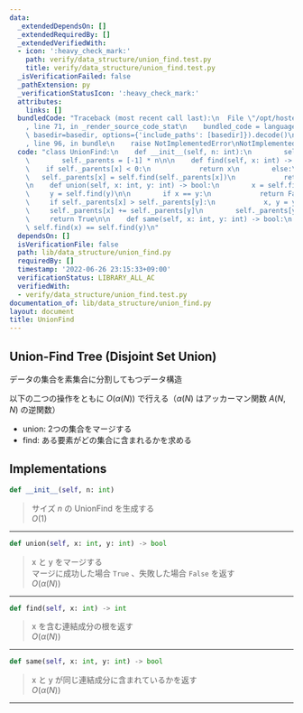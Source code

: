 ```yaml
---
data:
  _extendedDependsOn: []
  _extendedRequiredBy: []
  _extendedVerifiedWith:
  - icon: ':heavy_check_mark:'
    path: verify/data_structure/union_find.test.py
    title: verify/data_structure/union_find.test.py
  _isVerificationFailed: false
  _pathExtension: py
  _verificationStatusIcon: ':heavy_check_mark:'
  attributes:
    links: []
  bundledCode: "Traceback (most recent call last):\n  File \"/opt/hostedtoolcache/Python/3.10.5/x64/lib/python3.10/site-packages/onlinejudge_verify/documentation/build.py\"\
    , line 71, in _render_source_code_stat\n    bundled_code = language.bundle(stat.path,\
    \ basedir=basedir, options={'include_paths': [basedir]}).decode()\n  File \"/opt/hostedtoolcache/Python/3.10.5/x64/lib/python3.10/site-packages/onlinejudge_verify/languages/python.py\"\
    , line 96, in bundle\n    raise NotImplementedError\nNotImplementedError\n"
  code: "class UnionFind:\n    def __init__(self, n: int):\n        self._n = n\n\
    \        self._parents = [-1] * n\n\n    def find(self, x: int) -> int:\n    \
    \    if self._parents[x] < 0:\n            return x\n        else:\n         \
    \   self._parents[x] = self.find(self._parents[x])\n            return self._parents[x]\n\
    \n    def union(self, x: int, y: int) -> bool:\n        x = self.find(x)\n   \
    \     y = self.find(y)\n\n        if x == y:\n            return False\n\n   \
    \     if self._parents[x] > self._parents[y]:\n            x, y = y, x\n\n   \
    \     self._parents[x] += self._parents[y]\n        self._parents[y] = x\n   \
    \     return True\n\n    def same(self, x: int, y: int) -> bool:\n        return\
    \ self.find(x) == self.find(y)\n"
  dependsOn: []
  isVerificationFile: false
  path: lib/data_structure/union_find.py
  requiredBy: []
  timestamp: '2022-06-26 23:15:33+09:00'
  verificationStatus: LIBRARY_ALL_AC
  verifiedWith:
  - verify/data_structure/union_find.test.py
documentation_of: lib/data_structure/union_find.py
layout: document
title: UnionFind
---
```


## Union-Find Tree (Disjoint Set Union)

データの集合を素集合に分割してもつデータ構造

以下の二つの操作をともに $O(\alpha(N))$ で行える（$\alpha(N)$ はアッカーマン関数 $A(N, N)$ の逆関数）

- union: 2つの集合をマージする
- find: ある要素がどの集合に含まれるかを求める

## Implementations

```python
def __init__(self, n: int)
```

> サイズ $n$ の UnionFind を生成する<br>
> $O(1)$

---

```python
def union(self, x: int, y: int) -> bool
```

> x と y をマージする<br>
> マージに成功した場合 `True` 、失敗した場合 `False` を返す<br>
> $O(\alpha(N))$

---

```python
def find(self, x: int) -> int
```

> x を含む連結成分の根を返す<br>
> $O(\alpha(N))$

---

```python
def same(self, x: int, y: int) -> bool
```

> x と y が同じ連結成分に含まれているかを返す<br>
> $O(\alpha(N))$

---
